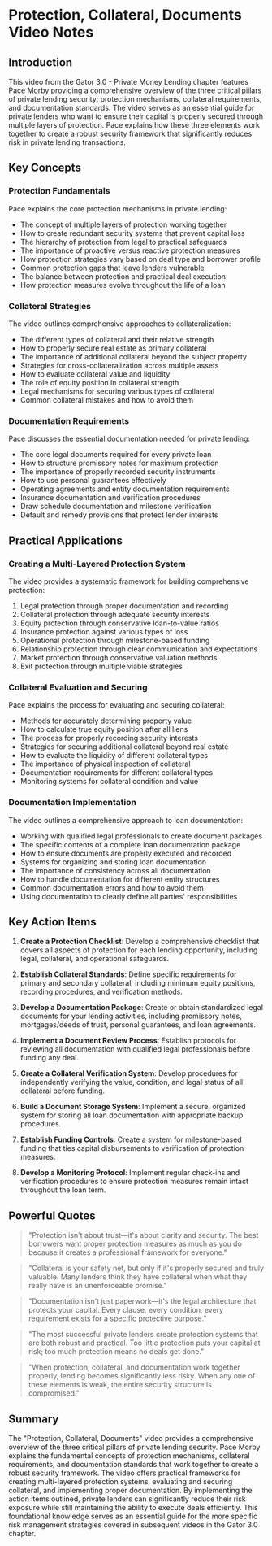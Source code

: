 # Protection, Collateral, Documents Video Notes

## Introduction

This video from the Gator 3.0 - Private Money Lending chapter features Pace Morby providing a comprehensive overview of the three critical pillars of private lending security: protection mechanisms, collateral requirements, and documentation standards. The video serves as an essential guide for private lenders who want to ensure their capital is properly secured through multiple layers of protection. Pace explains how these three elements work together to create a robust security framework that significantly reduces risk in private lending transactions.

## Key Concepts

### Protection Fundamentals

Pace explains the core protection mechanisms in private lending:
- The concept of multiple layers of protection working together
- How to create redundant security systems that prevent capital loss
- The hierarchy of protection from legal to practical safeguards
- The importance of proactive versus reactive protection measures
- How protection strategies vary based on deal type and borrower profile
- Common protection gaps that leave lenders vulnerable
- The balance between protection and practical deal execution
- How protection measures evolve throughout the life of a loan

### Collateral Strategies

The video outlines comprehensive approaches to collateralization:
- The different types of collateral and their relative strength
- How to properly secure real estate as primary collateral
- The importance of additional collateral beyond the subject property
- Strategies for cross-collateralization across multiple assets
- How to evaluate collateral value and liquidity
- The role of equity position in collateral strength
- Legal mechanisms for securing various types of collateral
- Common collateral mistakes and how to avoid them

### Documentation Requirements

Pace discusses the essential documentation needed for private lending:
- The core legal documents required for every private loan
- How to structure promissory notes for maximum protection
- The importance of properly recorded security instruments
- How to use personal guarantees effectively
- Operating agreements and entity documentation requirements
- Insurance documentation and verification procedures
- Draw schedule documentation and milestone verification
- Default and remedy provisions that protect lender interests

## Practical Applications

### Creating a Multi-Layered Protection System

The video provides a systematic framework for building comprehensive protection:
1. Legal protection through proper documentation and recording
2. Collateral protection through adequate security interests
3. Equity protection through conservative loan-to-value ratios
4. Insurance protection against various types of loss
5. Operational protection through milestone-based funding
6. Relationship protection through clear communication and expectations
7. Market protection through conservative valuation methods
8. Exit protection through multiple viable strategies

### Collateral Evaluation and Securing

Pace explains the process for evaluating and securing collateral:
- Methods for accurately determining property value
- How to calculate true equity position after all liens
- The process for properly recording security interests
- Strategies for securing additional collateral beyond real estate
- How to evaluate the liquidity of different collateral types
- The importance of physical inspection of collateral
- Documentation requirements for different collateral types
- Monitoring systems for collateral condition and value

### Documentation Implementation

The video outlines a comprehensive approach to loan documentation:
- Working with qualified legal professionals to create document packages
- The specific contents of a complete loan documentation package
- How to ensure documents are properly executed and recorded
- Systems for organizing and storing loan documentation
- The importance of consistency across all documentation
- How to handle documentation for different entity structures
- Common documentation errors and how to avoid them
- Using documentation to clearly define all parties' responsibilities

## Key Action Items

1. **Create a Protection Checklist**: Develop a comprehensive checklist that covers all aspects of protection for each lending opportunity, including legal, collateral, and operational safeguards.

2. **Establish Collateral Standards**: Define specific requirements for primary and secondary collateral, including minimum equity positions, recording procedures, and verification methods.

3. **Develop a Documentation Package**: Create or obtain standardized legal documents for your lending activities, including promissory notes, mortgages/deeds of trust, personal guarantees, and loan agreements.

4. **Implement a Document Review Process**: Establish protocols for reviewing all documentation with qualified legal professionals before funding any deal.

5. **Create a Collateral Verification System**: Develop procedures for independently verifying the value, condition, and legal status of all collateral before funding.

6. **Build a Document Storage System**: Implement a secure, organized system for storing all loan documentation with appropriate backup procedures.

7. **Establish Funding Controls**: Create a system for milestone-based funding that ties capital disbursements to verification of protection measures.

8. **Develop a Monitoring Protocol**: Implement regular check-ins and verification procedures to ensure protection measures remain intact throughout the loan term.

## Powerful Quotes

> "Protection isn't about trust—it's about clarity and security. The best borrowers want proper protection measures as much as you do because it creates a professional framework for everyone."

> "Collateral is your safety net, but only if it's properly secured and truly valuable. Many lenders think they have collateral when what they really have is an unenforceable promise."

> "Documentation isn't just paperwork—it's the legal architecture that protects your capital. Every clause, every condition, every requirement exists for a specific protective purpose."

> "The most successful private lenders create protection systems that are both robust and practical. Too little protection puts your capital at risk; too much protection means no deals get done."

> "When protection, collateral, and documentation work together properly, lending becomes significantly less risky. When any one of these elements is weak, the entire security structure is compromised."

## Summary

The "Protection, Collateral, Documents" video provides a comprehensive overview of the three critical pillars of private lending security. Pace Morby explains the fundamental concepts of protection mechanisms, collateral requirements, and documentation standards that work together to create a robust security framework. The video offers practical frameworks for creating multi-layered protection systems, evaluating and securing collateral, and implementing proper documentation. By implementing the action items outlined, private lenders can significantly reduce their risk exposure while still maintaining the ability to execute deals efficiently. This foundational knowledge serves as an essential guide for the more specific risk management strategies covered in subsequent videos in the Gator 3.0 chapter.
